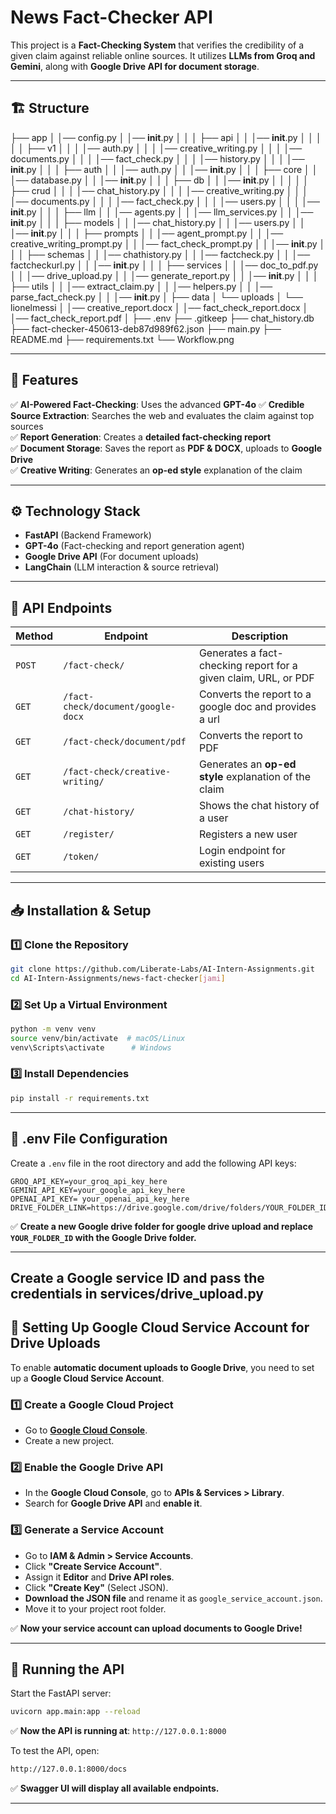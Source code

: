 
# **News Fact-Checker API**
This project is a **Fact-Checking System** that verifies the credibility of a given claim against reliable online sources. It utilizes **LLMs from Groq and Gemini**, along with **Google Drive API for document storage**.

---
## **🏗️ Structure**


├── app
│   │── config.py
│   │── __init__.py
│   │
│   ├── api
│   │   │── __init__.py
│   │   │
│   │   ├── v1
│   │   │   │── auth.py
│   │   │   │── creative_writing.py
│   │   │   │── documents.py
│   │   │   │── fact_check.py
│   │   │   │── history.py
│   │   │   │── __init__.py
│   │
│   ├── auth
│   │   │── auth.py
│   │   │── __init__.py
│   │
│   ├── core
│   │   │── database.py
│   │   │── __init__.py
│   │
│   ├── db
│   │   │── __init__.py
│   │   │
│   │   ├── crud
│   │   │   │── chat_history.py
│   │   │   │── creative_writing.py
│   │   │   │── documents.py
│   │   │   │── fact_check.py
│   │   │   │── users.py
│   │   │   │── __init__.py
│   │
│   ├── llm
│   │   │── agents.py
│   │   │── llm_services.py
│   │   │── __init__.py
│   │
│   ├── models
│   │   │── chat_history.py
│   │   │── users.py
│   │   │── __init__.py
│   │
│   ├── prompts
│   │   │── agent_prompt.py
│   │   │── creative_writing_prompt.py
│   │   │── fact_check_prompt.py
│   │   │── __init__.py
│   │
│   ├── schemas
│   │   │── chathistory.py
│   │   │── factcheck.py
│   │   │── factcheckurl.py
│   │   │── __init__.py
│   │
│   ├── services
│   │   │── doc_to_pdf.py
│   │   │── drive_upload.py
│   │   │── generate_report.py
│   │   │── __init__.py
│   │
│   ├── utils
│   │   │── extract_claim.py
│   │   │── helpers.py
│   │   │── parse_fact_check.py
│   │   │── __init__.py
│
├── data
│   └── uploads
│       └── lionelmessi
│           │── creative_report.docx
│           │── fact_check_report.docx
│           │── fact_check_report.pdf
│
├── .env
├── .gitkeep
├── chat_history.db
├── fact-checker-450613-deb87d989f62.json
├── main.py
├── README.md
├── requirements.txt
└── Workflow.png

---

## **🚀 Features**
✅ **AI-Powered Fact-Checking**: Uses the advanced **GPT-4o**
✅ **Credible Source Extraction**: Searches the web and evaluates the claim against top sources  
✅ **Report Generation**: Creates a **detailed fact-checking report**  
✅ **Document Storage**: Saves the report as **PDF & DOCX**, uploads to **Google Drive**  
✅ **Creative Writing**: Generates an **op-ed style** explanation of the claim  

---

## **⚙️ Technology Stack**
- **FastAPI** (Backend Framework)
- **GPT-4o** (Fact-checking and report generation agent)
- **Google Drive API** (For document uploads)
- **LangChain** (LLM interaction & source retrieval)

---

## **📂 API Endpoints**
| **Method** | **Endpoint** | **Description** |
|------------|-------------|----------------|
| `POST` | `/fact-check/` | Generates a fact-checking report for a given claim, URL, or PDF |
| `GET` | `/fact-check/document/google-docx` | Converts the report to a google doc and provides a url |
| `GET` | `/fact-check/document/pdf` | Converts the report to PDF |
| `GET` | `/fact-check/creative-writing/` | Generates an **op-ed style** explanation of the claim |
| `GET` | `/chat-history/` | Shows the chat history of a user |
| `GET` | `/register/` | Registers a new user |
| `GET` | `/token/` | Login endpoint for existing users |

---

## **📥 Installation & Setup**
### **1️⃣ Clone the Repository**
```bash
git clone https://github.com/Liberate-Labs/AI-Intern-Assignments.git
cd AI-Intern-Assignments/news-fact-checker[jami]
```

### **2️⃣ Set Up a Virtual Environment**
```bash
python -m venv venv
source venv/bin/activate  # macOS/Linux
venv\Scripts\activate      # Windows
```

### **3️⃣ Install Dependencies**
```bash
pip install -r requirements.txt
```

---

## **🔑 .env File Configuration**
Create a `.env` file in the root directory and add the following API keys:

```
GROQ_API_KEY=your_groq_api_key_here
GEMINI_API_KEY=your_google_api_key_here
OPENAI_API_KEY= your_openai_api_key_here
DRIVE_FOLDER_LINK=https://drive.google.com/drive/folders/YOUR_FOLDER_ID
```
✅ **Create a new Google drive folder for google drive upload and replace `YOUR_FOLDER_ID` with the Google Drive folder.**

---

## Create a Google service ID and pass the credentials in services/drive_upload.py
## **📁 Setting Up Google Cloud Service Account for Drive Uploads**
To enable **automatic document uploads to Google Drive**, you need to set up a **Google Cloud Service Account**.

### **1️⃣ Create a Google Cloud Project**
- Go to **[Google Cloud Console](https://console.cloud.google.com/)**.
- Create a new project.

### **2️⃣ Enable the Google Drive API**
- In the **Google Cloud Console**, go to **APIs & Services > Library**.
- Search for **Google Drive API** and **enable it**.

### **3️⃣ Generate a Service Account**
- Go to **IAM & Admin > Service Accounts**.
- Click **"Create Service Account"**.
- Assign it **Editor** and **Drive API roles**.
- Click **"Create Key"** (Select JSON).
- **Download the JSON file** and rename it as `google_service_account.json`.
- Move it to your project root folder.

✅ **Now your service account can upload documents to Google Drive!**  

---

## **🚀 Running the API**
Start the FastAPI server:
```bash
uvicorn app.main:app --reload
```
✅ **Now the API is running at**: `http://127.0.0.1:8000`

To test the API, open:
```bash
http://127.0.0.1:8000/docs
```
✅ **Swagger UI will display all available endpoints.**

---
